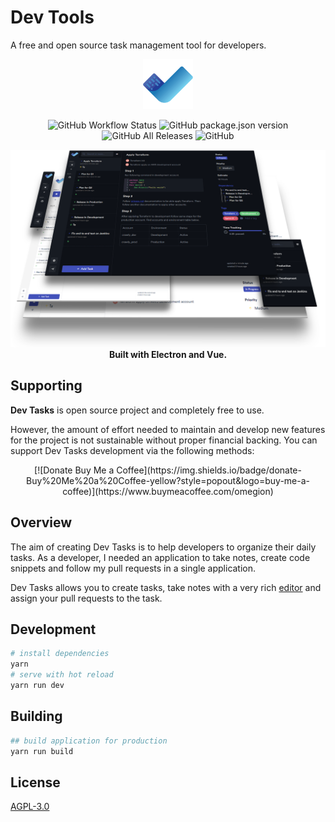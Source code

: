# Dev Tools

A free and open source task management tool for developers.

<p align="center">
    <img src="./src/renderer/assets/logo.png" width="80">
</p>
<p align="center">
    <img alt="GitHub Workflow Status" src="https://img.shields.io/github/workflow/status/omegion/dev-tasks/Build Dev Tasks">
    <img alt="GitHub package.json version" src="https://img.shields.io/github/package-json/v/omegion/dev-tasks">
    <img alt="GitHub All Releases" src="https://img.shields.io/github/downloads/omegion/dev-tasks/total">
    <img alt="GitHub" src="https://img.shields.io/github/license/omegion/dev-tasks">
</p>
<p align="center">
    <img src="./static/dev-tasks-mockup.png">
    <br>  
    <strong>Built with Electron and Vue.</strong>
</p>

## Supporting

**Dev Tasks** is open source project and completely free to use.

However, the amount of effort needed to maintain and develop new features for the project is not sustainable without
proper financial backing. You can support Dev Tasks development via the following methods:

<p align="center">
[![Donate Buy Me a Coffee](https://img.shields.io/badge/donate-Buy%20Me%20a%20Coffee-yellow?style=popout&logo=buy-me-a-coffee)](https://www.buymeacoffee.com/omegion)
</p>

## Overview
The aim of creating Dev Tasks is to help developers to organize their daily tasks. As a developer, I needed an application
to take notes, create code snippets and follow my pull requests in a single application.

Dev Tasks allows you to create tasks, take notes with a very rich [editor](https://editorjs.io/) and assign your pull requests to the task.

## Development

```bash
# install dependencies
yarn
# serve with hot reload
yarn run dev
```

## Building

```bash
## build application for production
yarn run build
```

## License

[AGPL-3.0](https://github.com/omegion/dev-tasks/blob/master/LICENSE)

